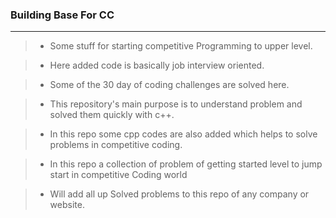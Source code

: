 ### Building Base For CC
----
> * Some stuff for starting competitive Programming to upper level.

> * Here added code is basically job interview oriented.

> * Some of the 30 day of coding challenges are solved here.

> * This repository's main purpose is to understand problem and solved them quickly with c++.

> * In this repo some cpp codes are also added which helps to solve problems in competitive coding.

> * In this repo a collection of problem of getting started level to jump start in competitive Coding world

> * Will add all up Solved problems to this repo of any company or website.

